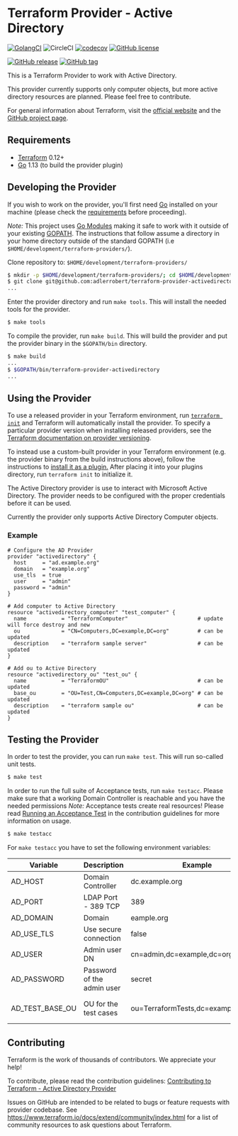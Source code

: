 # Terraform Provider - Active Directory

[![GolangCI](https://golangci.com/badges/github.com/golangci/golangci-lint.svg)](https://golangci.com)
![CircleCI](https://img.shields.io/circleci/build/github/adlerrobert/terraform-provider-activedirectory?style=flat-square&logo=circleci&label=CircleCI)
[![codecov](https://codecov.io/gh/adlerrobert/terraform-provider-activedirectory/branch/master/graph/badge.svg)](https://codecov.io/gh/adlerrobert/terraform-provider-activedirectory)
[![GitHub license](https://img.shields.io/github/license/adlerrobert/terraform-provider-activedirectory.svg?style=flat-square&cacheSeconds=3600)](https://github.com/adlerrobert/terraform-provider-activedirectory/blob/master/LICENSE)

[![GitHub release](https://img.shields.io/github/release/adlerrobert/terraform-provider-activedirectory.svg?style=flat-square)](https://GitHub.com/adlerrobert/terraform-provider-activedirectory/releases/)
[![GitHub tag](https://img.shields.io/github/tag/adlerrobert/terraform-provider-activedirectory.svg?style=flat-square)](https://github.com/adlerrobert/terraform-provider-activedirectory/tags/)

This is a Terraform  Provider to work with Active Directory.

This provider currently supports only computer objects, but more active directory resources are planned. Please feel free to contribute.

For general information about Terraform, visit the [official website][3] and the [GitHub project page][4].

[3]: https://terraform.io/
[4]: https://github.com/hashicorp/terraform

## Requirements

- [Terraform](https://www.terraform.io/downloads.html) 0.12+
- [Go](https://golang.org/doc/install) 1.13 (to build the provider plugin)

## Developing the Provider
If you wish to work on the provider, you'll first need [Go](http://www.golang.org) installed on your machine (please check the [requirements](https://github.com/adlerrobert/terraform-provider-activedirectory#requirements) before proceeding).

*Note:* This project uses [Go Modules](https://blog.golang.org/using-go-modules) making it safe to work with it outside of your existing [GOPATH](http://golang.org/doc/code.html#GOPATH). The instructions that follow assume a directory in your home directory outside of the standard GOPATH (i.e `$HOME/development/terraform-providers/`).

Clone repository to: `$HOME/development/terraform-providers/`

```sh
$ mkdir -p $HOME/development/terraform-providers/; cd $HOME/development/terraform-providers/
$ git clone git@github.com:adlerrobert/terraform-provider-activedirectory
...
```

Enter the provider directory and run `make tools`. This will install the needed tools for the provider.

```sh
$ make tools
```

To compile the provider, run `make build`. This will build the provider and put the provider binary in the `$GOPATH/bin` directory.

```sh
$ make build
...
$ $GOPATH/bin/terraform-provider-activedirectory
...
```

## Using the Provider
To use a released provider in your Terraform environment, run [`terraform init`](https://www.terraform.io/docs/commands/init.html) and Terraform will automatically install the provider. To specify a particular provider version when installing released providers, see the [Terraform documentation on provider versioning](https://www.terraform.io/docs/configuration/providers.html#version-provider-versions).

To instead use a custom-built provider in your Terraform environment (e.g. the provider binary from the build instructions above), follow the instructions to [install it as a plugin.](https://www.terraform.io/docs/plugins/basics.html#installing-a-plugin) After placing it into your plugins directory, run `terraform init` to initialize it.

The Active Directory provider is use to interact with Microsoft Active Directory. The provider needs to be configured with the proper credentials before it can be used.

Currently the provider only supports Active Directory Computer objects.

### Example
```hcl
# Configure the AD Provider
provider "activedirectory" {
  host     = "ad.example.org"
  domain   = "example.org"
  use_tls  = true
  user     = "admin"
  password = "admin"
}

# Add computer to Active Directory
resource "activedirectory_computer" "test_computer" {
  name           = "TerraformComputer"                      # update will force destroy and new
  ou             = "CN=Computers,DC=example,DC=org"         # can be updated
  description    = "terraform sample server"                # can be updated
}

# Add ou to Active Directory
resource "activedirectory_ou" "test_ou" {
  name           = "TerraformOU"                            # can be updated
  base_ou        = "OU=Test,CN=Computers,DC=example,DC=org" # can be updated
  description    = "terraform sample ou"                    # can be updated
}
```

## Testing the Provider
In order to test the provider, you can run `make test`. This will run so-called unit tests.
```sh
$ make test
```

In order to run the full suite of Acceptance tests, run `make testacc`. Please make sure that a working Domain Controller is reachable and you have the needed permissions
*Note:* Acceptance tests create real resources! Please read [Running an Acceptance Test](https://github.com/adlerrobert/terraform-provider-axctivedirectory/blob/master/.github/CONTRIBUTING.md#running-an-acceptance-test) in the contribution guidelines for more information on usage.

```sh
$ make testacc
```

 For `make testacc` you have to set the following environment variables:

 | Variable | Description | Example | Default | Required |
 | -------- | ----------- | ------- | ------- | :------: |
 | AD_HOST | Domain Controller | dc.example.org | - | yes |
 | AD_PORT | LDAP Port - 389 TCP | 389 | 389 | no |
 | AD_DOMAIN | Domain | eample.org | - | yes |
 | AD_USE_TLS | Use secure connection | false | true | no |
 | AD_USER | Admin user DN | cn=admin,dc=example,dc=org | - | yes |
 | AD_PASSWORD | Password of the admin user | secret | - | yes |
 | AD_TEST_BASE_OU | OU for the test cases | ou=TerraformTests,dc=example,dc=org | yes (for tests) |

## Contributing
Terraform is the work of thousands of contributors. We appreciate your help!

To contribute, please read the contribution guidelines: [Contributing to Terraform - Active Directory Provider](.github/CONTRIBUTING.md)

Issues on GitHub are intended to be related to bugs or feature requests with provider codebase. See https://www.terraform.io/docs/extend/community/index.html for a list of community resources to ask questions about Terraform.
